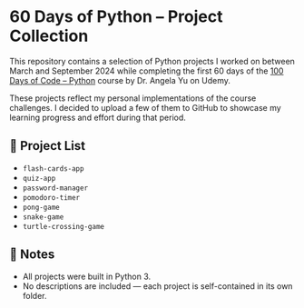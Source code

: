 # 60 Days of Python – Project Collection

This repository contains a selection of Python projects I worked on between March and September 2024 while completing the first 60 days of the [100 Days of Code – Python](https://www.udemy.com/course/100-days-of-code/) course by Dr. Angela Yu on Udemy.

These projects reflect my personal implementations of the course challenges. I decided to upload a few of them to GitHub to showcase my learning progress and effort during that period.

## 📁 Project List

- `flash-cards-app`
- `quiz-app`
- `password-manager`
- `pomodoro-timer`
- `pong-game`
- `snake-game`
- `turtle-crossing-game`

## 📌 Notes

- All projects were built in Python 3.
- No descriptions are included — each project is self-contained in its own folder.
